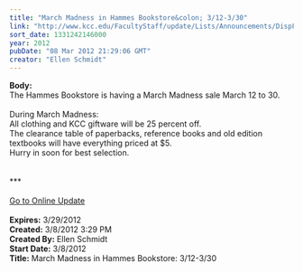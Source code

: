 ```yaml
---
title: "March Madness in Hammes Bookstore&colon; 3/12-3/30"
link: "http://www.kcc.edu/FacultyStaff/update/Lists/Announcements/DispForm.aspx?ID=632"
sort_date: 1331242146000
year: 2012
pubDate: "08 Mar 2012 21:29:06 GMT"
creator: "Ellen Schmidt"
---
```


<div><b>Body:</b> <div class="ExternalClass6376307EC7D84F479E945B483813D4C6">
<div>The Hammes Bookstore is having a March Madness sale March 12 to 30.</div>
<div><br />During March Madness:</div>
<div>All clothing and KCC giftware will be 25 percent off.</div>
<div>The clearance table of paperbacks, reference books and old edition textbooks will have everything priced at $5.<br /></div>
<div>Hurry in soon for best selection.<br /></div>
<div> </div>
<div>
<div> </div>
<div>***</div>
<div> </div>
<div><a href="/FacultyStaff/update/Pages/dailyupdate.aspx">Go to Online Update</a></div>
<div> </div></div></div></div>
<div><b>Expires:</b> 3/29/2012</div>
<div><b>Created:</b> 3/8/2012 3:29 PM</div>
<div><b>Created By:</b> Ellen Schmidt</div>
<div><b>Start Date:</b> 3/8/2012</div>
<div><b>Title:</b> March Madness in Hammes Bookstore: 3/12-3/30</div>
